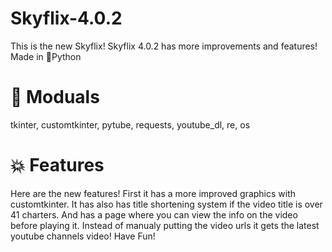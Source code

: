 # Skyflix-4.0.2
This is the new Skyflix!
Skyflix 4.0.2 has more improvements and features!
Made in 🐍Python

# 🚀 Moduals

tkinter,
customtkinter,
pytube,
requests,
youtube_dl,
re,
os

# 💥 Features

Here are the new features!
First it has a more improved graphics with customtkinter.
It has also has title shortening system if the video title is over 41 charters.
And has a page where you can view the info on the video before playing it.
Instead of manualy putting the video urls it gets the latest youtube channels video!
Have Fun!
